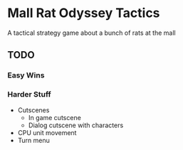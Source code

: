 # Mall Rat Odyssey Tactics

A tactical strategy game about a bunch of rats at the mall

## TODO

### Easy Wins

### Harder Stuff

- Cutscenes
  - In game cutscene
  - Dialog cutscene with characters
- CPU unit movement
- Turn menu
